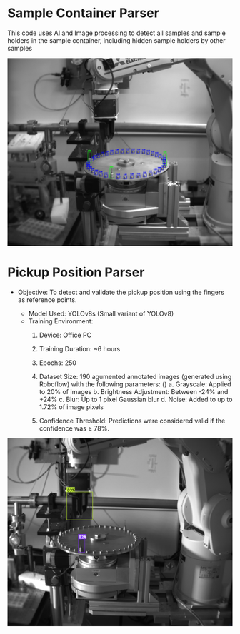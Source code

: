 # Sample Container Parser

This code uses AI and Image processing to detect all samples and sample holders in the sample container, including hidden sample holders by other samples

![Samples and sample holders detected in a sample container with hidden holders](assets/sample_container_detection.jpg)


# Pickup Position Parser

* Objective: To detect and validate the pickup position using the fingers as reference points.

  - Model Used: YOLOv8s (Small variant of YOLOv8)
  - Training Environment:
    1. Device: Office PC
    2. Training Duration: ~6 hours
    4. Epochs: 250
    5. Dataset Size: 190 agumented annotated images (generated using Roboflow) with the following parameters: ()
       a. Grayscale: Applied to 20% of images
       b. Brightness Adjustment: Between -24% and +24%
       c. Blur: Up to 1 pixel Gaussian blur
       d. Noise: Added to up to 1.72% of image pixels

    6. Confidence Threshold: Predictions were considered valid if the confidence was ≥ 78%.

![Pickup position detection using fingers as refernce](assets/pickup_position_detection.png)
